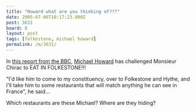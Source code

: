 ```yaml
---
title: "Howard what are you thinking of???"
date: 2005-07-06T10:17:23.000Z
post: 3631
board: 8
layout: post
tags: [folkestone, michael howard]
permalink: /m/3631/
---
```

In <a href="http://news.bbc.co.uk/2/hi/uk_news/wales/4652533.stm">this report from the BBC</a>, <a href="/wiki/michael+howard">Michael Howard</a> has challenged Monsieur Chirac to EAT IN FOLKESTONE!!!

"I'd like him to come to my constituency, over to Folkestone and Hythe, and I'll take him to some restaurants that will match anything he can see in France", he said... 

Which restaurants are these Michael? Where are they hiding?
